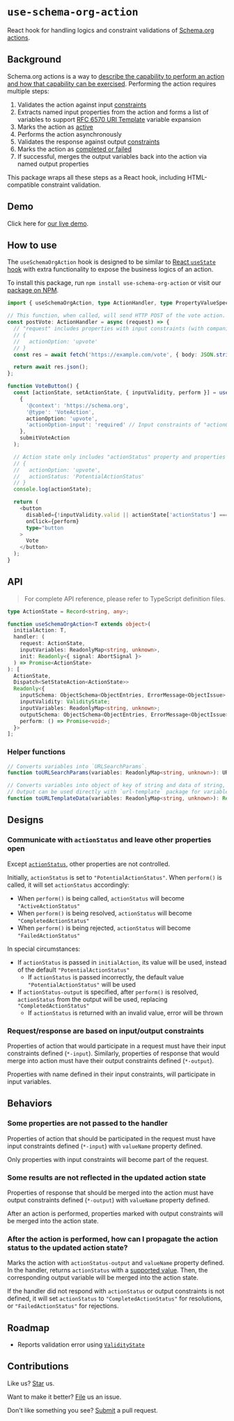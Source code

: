 # `use-schema-org-action`

React hook for handling logics and constraint validations of [Schema.org actions](https://schema.org/docs/actions.html).

## Background

Schema.org actions is a way to [describe the capability to perform an action and how that capability can be exercised](https://schema.org/docs/actions.html). Performing the action requires multiple steps:

1. Validates the action against input [constraints](https://schema.org/docs/actions.html#part-4)
1. Extracts named input properties from the action and forms a list of variables to support [RFC 6570 URI Template](https://www.rfc-editor.org/rfc/rfc6570) variable expansion
1. Marks the action as [active](https://schema.org/docs/actions.html#part-1)
1. Performs the action asynchronously
1. Validates the response against output [constraints](https://schema.org/docs/actions.html#part-4)
1. Marks the action as [completed or failed](https://schema.org/docs/actions.html#part-1)
1. If successful, merges the output variables back into the action via named output properties

This package wraps all these steps as a React hook, including HTML-compatible constraint validation.

## Demo

Click here for [our live demo](https://compulim.github.io/use-schema-org-action/).

## How to use

The `useSchemaOrgAction` hook is designed to be similar to [React `useState` hook](https://react.dev/reference/react/useState) with extra functionality to expose the business logics of an action.

To install this package, run `npm install use-schema-org-action` or visit our [package on NPM](https://npmjs.com/package/use-schema-org-action).

```ts
import { useSchemaOrgAction, type ActionHandler, type PropertyValueSpecification } from 'use-schema-org-action';

// This function, when called, will send HTTP POST of the vote action.
const postVote: ActionHandler = async (request) => {
  // "request" includes properties with input constraints (with companion "*-input"):
  // {
  //   actionOption: 'upvote'
  // }
  const res = await fetch('https://example.com/vote', { body: JSON.stringify(request), method: 'POST' });

  return await res.json();
};

function VoteButton() {
  const [actionState, setActionState, { inputValidity, perform }] = useSchemaOrgAction(
    {
      '@context': 'https://schema.org',
      '@type': 'VoteAction',
      actionOption: 'upvote',
      'actionOption-input': 'required' // Input constraints of "actionOption".
    },
    submitVoteAction
  );

  // Action state only includes "actionStatus" property and properties with input and output constraints.
  // {
  //   actionOption: 'upvote',
  //   actionStatus: 'PotentialActionStatus'
  // }
  console.log(actionState);

  return (
    <button
      disabled={!inputValidity.valid || actionState['actionStatus'] === 'ActiveActionStatus'}
      onClick={perform}
      type="button
    >
      Vote
    </button>
  );
}
```

## API

> For complete API reference, please refer to TypeScript definition files.

```ts
type ActionState = Record<string, any>;

function useSchemaOrgAction<T extends object>(
  initialAction: T,
  handler: (
    request: ActionState,
    inputVariables: ReadonlyMap<string, unknown>,
    init: Readonly<{ signal: AbortSignal }>
  ) => Promise<ActionState>
): [
  ActionState,
  Dispatch<SetStateAction<ActionState>>
  Readonly<{
    inputSchema: ObjectSchema<ObjectEntries, ErrorMessage<ObjectIssue> | undefined>,
    inputValidity: ValidityState;
    inputVariables: ReadonlyMap<string, unknown>;
    outputSchema: ObjectSchema<ObjectEntries, ErrorMessage<ObjectIssue> | undefined>,
    perform: () => Promise<void>;
  }>
];
```

### Helper functions

```ts
// Converts variables into `URLSearchParams`.
function toURLSearchParams(variables: ReadonlyMap<string, unknown>): URLSearchParams;

// Converts variables into object of key of string and data of string, and allow multiple values.
// Output can be used directly with `url-template` package for variable expansion.
function toURLTemplateData(variables: ReadonlyMap<string, unknown>): Record<string, string[]>;
```

## Designs

### Communicate with `actionStatus` and leave other properties open

Except [`actionStatus`](https://schema.org/actionStatus), other properties are not controlled.

Initially, `actionStatus` is set to `"PotentialActionStatus"`. When `perform()` is called, it will set `actionStatus` accordingly:

- When `perform()` is being called, `actionStatus` will become `"ActiveActionStatus"`
- When `perform()` is being resolved, `actionStatus` will become `"CompletedActionStatus"`
- When `perform()` is being rejected, `actionStatus` will become `"FailedActionStatus"`

In special circumstances:

- If `actionStatus` is passed in `initialAction`, its value will be used, instead of the default `"PotentialActionStatus"`
  - If `actionStatus` is passed incorrectly, the default value `"PotentialActionStatus"` will be used
- If `actionStatus-output` is specified, after `perform()` is resolved, `actionStatus` from the output will be used, replacing `"CompletedActionStatus"`
  - If `actionStatus` is returned with an invalid value, error will be thrown

### Request/response are based on input/output constraints

Properties of action that would participate in a request must have their input constraints defined (`*-input`). Similarly, properties of response that would merge into action must have their output constraints defined (`*-output`).

Properties with name defined in their input constraints, will participate in input variables.

## Behaviors

### Some properties are not passed to the handler

Properties of action that should be participated in the request must have input constraints defined (`*-input`) with `valueName` property defined.

Only properties with input constraints will become part of the request.

### Some results are not reflected in the updated action state

Properties of response that should be merged into the action must have output constraints defined (`*-output`) with `valueName` property defined.

After an action is performed, properties marked with output constraints will be merged into the action state.

### After the action is performed, how can I propagate the action status to the updated action state?

Marks the action with `actionStatus-output` and `valueName` property defined. In the handler, returns `actionStatus` with a [supported value](https://schema.org/ActionStatusType). Then, the corresponding output variable will be merged into the action state.

If the handler did not respond with `actionStatus` or output constraints is not defined, it will set `actionStatus` to `"CompletedActionStatus"` for resolutions, or `"FailedActionStatus"` for rejections.

## Roadmap

- Reports validation error using [`ValidityState`](https://developer.mozilla.org/en-US/docs/Web/API/ValidityState)

## Contributions

Like us? [Star](https://github.com/compulim/use-schema-org-action/stargazers) us.

Want to make it better? [File](https://github.com/compulim/use-schema-org-action/issues) us an issue.

Don't like something you see? [Submit](https://github.com/compulim/use-schema-org-action/pulls) a pull request.
